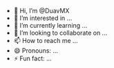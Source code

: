 - 👋 Hi, I’m @DuavMX
- 👀 I’m interested in ...
- 🌱 I’m currently learning ...
- 💞️ I’m looking to collaborate on ...
- 📫 How to reach me ...
- 😄 Pronouns: ...
- ⚡ Fun fact: ...

<!---
DuavMX/DuavMX is a ✨ special ✨ repository because its `README.md` (this file) appears on your GitHub profile.
You can click the Preview link to take a look at your changes.
--->
